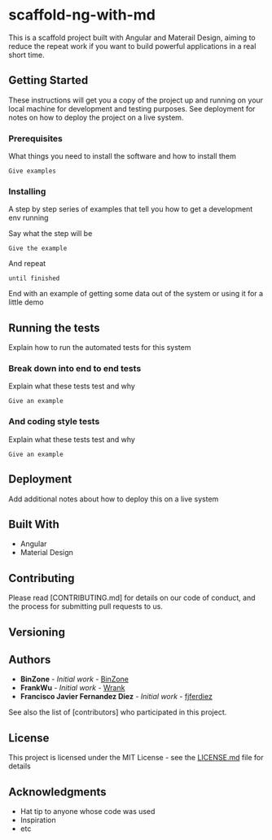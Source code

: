 # scaffold-ng-with-md

This is a scaffold project built with Angular and Materail Design, aiming to reduce the repeat work if you want to build powerful applications in a real short time.

## Getting Started

These instructions will get you a copy of the project up and running on your local machine for development and testing purposes. See deployment for notes on how to deploy the project on a live system.

### Prerequisites

What things you need to install the software and how to install them

```
Give examples
```

### Installing

A step by step series of examples that tell you how to get a development env running

Say what the step will be

```
Give the example
```

And repeat

```
until finished
```

End with an example of getting some data out of the system or using it for a little demo

## Running the tests

Explain how to run the automated tests for this system

### Break down into end to end tests

Explain what these tests test and why

```
Give an example
```

### And coding style tests

Explain what these tests test and why

```
Give an example
```

## Deployment

Add additional notes about how to deploy this on a live system

## Built With

* Angular
* Material Design

## Contributing

Please read [CONTRIBUTING.md] for details on our code of conduct, and the process for submitting pull requests to us.

## Versioning


## Authors

* **BinZone** - *Initial work* - [BinZone](https://github.com/BinZone)
* **FrankWu** - *Initial work* - [Wrank](https://github.com/Wrank)
* **Francisco Javier Fernandez Diez** - *Initial work* - [fjferdiez](https://github.com/fjferdiez)

See also the list of [contributors] who participated in this project.

## License

This project is licensed under the MIT License - see the [LICENSE.md](LICENSE.md) file for details

## Acknowledgments

* Hat tip to anyone whose code was used
* Inspiration
* etc